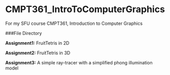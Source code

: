 # CMPT361_IntroToComputerGraphics
For my SFU course CMPT361, Introduction to Computer Graphics

###File Directory

**Assignment1:** FruitTetris in 2D

**Assignment2:** FruitTetris in 3D

**Assignment3:** A simple ray-tracer with a simplified phong illumination model
